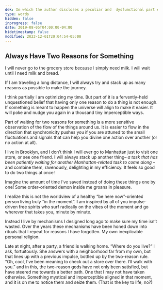 ```yaml
---
dek: In which the author discloses a peculiar and  dysfunctional part of his mind.
type: words
hidden: false
inprogress: false
date: 2019-08-05T04:00:00-04:00
hidetimestamp: false
modified: 2023-12-01T20:04:54-05:00
---
```


## Always Have Two Reasons for Something

I will never go to the grocery store because I simply need milk. I will wait until I need milk and bread.

If I am traveling a long distance, I will always try and stack up as many reasons as possible to make the journey.

I think partially I am optimizing my time. But part of it is a fervently-held unquestioned belief that having only one reason to do a thing is not enough. If something is meant to happen the universe will align to make it easier. It will poke and nudge you again in a thousand tiny imperceptible ways.

Part of waiting for two reasons for something is a more sensitive observation of the flow of the things around us. It is easier to flow in the direction that synchronicity pushes you if you are attuned to the small fluctuations and signals that can help you divine one action over another (or no action at all).

I live in Brooklyn, and I don’t think I will ever go to Manhattan just to visit one store, or see one friend. I will always stack up another thing– _a task that has been patiently waiting for another Manhattan-related task to come along_ –and combine them, ravenously, delighting in my efficiency. It feels so good to do two things at once!

Imagine the amount of time I’ve saved instead of doing these things one by one! Some order-oriented demon inside me groans in pleasure.

I realize this is not the worldview of a healthy “be here now”-oriented person living truly “in the moment”. I am inspired by all of you impulse-driven free spirits who surf radically on the vibes of the moment and go wherever that takes you, minute by minute.

Instead I live by mechanisms I designed long ago to make sure my time isn’t wasted. Over the years these mechanisms have been honed down into rituals that I repeat for reasons I have forgotten. My own inexplicable personal religion.

Late at night, after a party, a friend is walking home. “Where do you live?” I ask, fortuitously. She answers with a neighborhood far from my own, but that lines up with a previous impulse, bottled up by the two-reason rule. “Oh, cool, I’ve been meaning to check out a store over there. I’ll walk with you.” and in this, the two-reason gods have not only been satisfied, but have steered me towards a better path. One that I may not have taken otherwise. Something mystical and imperceptible aligned in that moment, and it is on me to notice them and seize them. (That is the key to life, no?)
